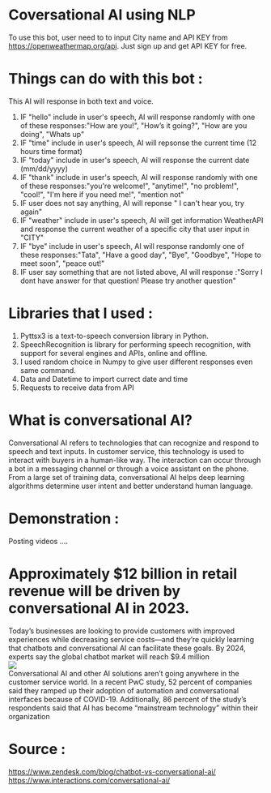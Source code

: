 # Coversational AI using NLP 
To use this bot, user need to to input City name and API KEY from https://openweathermap.org/api. Just sign up and get API KEY for free.  
# Things can do with this bot :
This AI will response in both text and voice.    
1. IF "hello" include in user's speech, AI will response randomly with one of these responses:"How are you!", "How’s it going?", "How are you doing", "Whats up"    
2. IF "time" include in user's speech, AI will repsonse the current time (12 hours time format)    
3. IF "today" include in user's speech, AI will response the current date (mm/dd/yyyy)    
4. IF "thank" include in user's speech, AI will response randomly with one of these responses:"you're welcome!", "anytime!", "no problem!", "cool!", "I'm here if you need me!", "mention not"   
5. IF user does not say anything, AI will reponse " I can't hear you, try again"   
6. IF "weather" include in user's speech, AI will get information WeatherAPI and response the current weather of a specific city that user input in "CITY"  
7. IF "bye" include in user's speech, AI will response randomly one of these responses:"Tata", "Have a good day", "Bye", "Goodbye", "Hope to meet soon", "peace out!"    
8. IF user say something that are not listed above, AI will response :"Sorry I dont have answer for that question! Please try another question"    
  
# Libraries that I used :   
1. Pyttsx3 is a text-to-speech conversion library in Python.   
2. SpeechRecognition is library for performing speech recognition, with support for several engines and APIs, online and offline.  
3. I used random choice in Numpy to give user different responses even same command.    
4. Data and Datetime to import currect date and time     
5. Requests to receive data from API      
# What is conversational AI?  
Conversational AI refers to technologies that can recognize and respond to speech and text inputs. In customer service, this technology is used to interact with buyers in a human-like way. The interaction can occur through a bot in a messaging channel or through a voice assistant on the phone. From a large set of training data, conversational AI helps deep learning algorithms determine user intent and better understand human language.  
# Demonstration :   
Posting videos .... 





# Approximately $12 billion in retail revenue will be driven by conversational AI in 2023.  
Today’s businesses are looking to provide customers with improved experiences while decreasing service costs—and they’re quickly learning that chatbots and conversational AI can facilitate these goals. By 2024, experts say the global chatbot market will reach $9.4 million      
<img src=https://www.interactions.com/wp-content/uploads/2019/11/conversational_ai_graphics_svg_version_graphic_1.svg>    
Conversational AI and other AI solutions aren’t going anywhere in the customer service world. In a recent PwC study, 52 percent of companies said they ramped up their adoption of automation and conversational interfaces because of COVID-19. Additionally, 86 percent of the study’s respondents said that AI has become “mainstream technology” within their organization  
# Source :   
https://www.zendesk.com/blog/chatbot-vs-conversational-ai/  
https://www.interactions.com/conversational-ai/   

